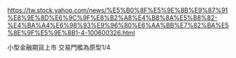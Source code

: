 
https://tw.stock.yahoo.com/news/%E5%B0%8F%E5%9E%8B%E9%87%91%E8%9E%8D%E6%9C%9F%E8%B2%A8%E4%B8%8A%E5%B8%82-%E4%BA%A4%E6%98%93%E9%96%80%E6%AA%BB%E7%82%BA%E5%8E%9F%E5%9E%8B1-4-100600326.html

小型金融期貨上市 交易門檻為原型1/4
